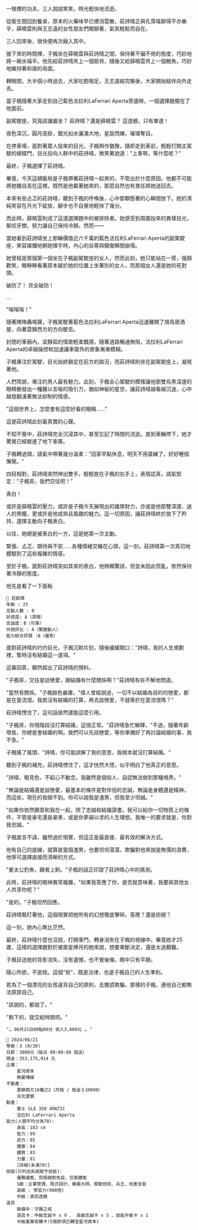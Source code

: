 一根煙的功夫，三人說說笑笑，時光輕快地流逝。

從衛生間回到餐桌，原本的火藥味早已煙消雲散，莊詩晴正與孔霈瑤聊得不亦樂乎，薛曉雲則與王志遠的女性朋友們閑聊著，氣氛輕鬆而自在。

三人回來後，很快便再次融入其中。

接下來的時間裡，子楓坐在薛曉雲與莊詩晴之間，保持著不偏不倚的態度，巧妙地將一碗水端平。他先給莊詩晴夾上一個扇貝，隨後又給薛曉雲夾上一個鮑魚，巧妙地維持著和諧的局面。

轉眼間，大半個小時過去，大家吃飽喝足，王志遠結完賬後，大家開始結伴向外走去。

當子楓隨著大家走到自己藍色法拉利LaFerrari Aperta旁邊時，一個選擇題擺在了他面前。

副駕駛座，究竟該讓誰坐？
莊詩晴？還是薛曉雲？
這道題，只有單選！

夜色深沉，圓月高掛，銀光如水灑滿大地，星辰閃爍，璀璨奪目。

在停車場，面對著眾人投來的目光，子楓稍作猶豫，隨即走到車前，輕輕打開主駕駛的蝴蝶門，目光投向人群中的莊詩晴，微笑著說道："上車啊，等什麼呢？"

最終，子楓選擇了莊詩晴。

畢竟，今天這頓飯局是子楓帶著莊詩晴一起來的，不管出於什麼原因，他都不可能將她獨自丟在這裡。既然是他載著她來的，那麼自然也有責任將她送回去。

本來有些忐忑的莊詩晴，聽到子楓的呼喚後，心中那顆懸著的心瞬間放下。她的清純笑容在月光下綻放，腳步也不自覺地輕快了幾分。

而此時，薛曉雲則成了這道選擇題中的被排除者。她感受到周圍投來的異樣目光，緊咬牙關，努力讓自己保持冷靜。然而——

當她看到莊詩晴坐上那輛價值近六千萬的藍色法拉利LaFerrari Aperta的副駕駛座，笑容燦爛地朝她揮手時，內心的自尊與驕傲瞬間崩塌。

她曾經是那個第一個坐在子楓副駕駛座的女人，然而此刻，她只能站在一旁，強顏歡笑，眼睜睜看著原本屬於她的位置上坐著別的女人，而那個女人還是她的死對頭。

破防了！
完全破防！

...

"嗡嗡嗡！"

隨著陣陣轟鳴聲，子楓駕駛著藍色法拉利LaFerrari Aperta迅速離開了燒鳥居酒屋，向著雲錦西方的方向駛去。

封閉的車廂內，梁靜茹的情歌輕柔飄揚，隨著道路暢通無阻，法拉利LaFerrari Aperta的卓越操控和加速讓車窗外的景象漸漸模糊。

子楓專注於駕駛，目光始終鎖定在前方的路況，而莊詩晴則坐在副駕駛座上，凝視著他。 

人們常說，專注的男人最有魅力。此刻，子楓全心駕駛的模樣讓他那雙烏黑深邃的眼睛散發出一種難以言喻的吸引力，猶如神秘的星空，讓莊詩晴越看越沉迷，心中越發翻湧著無法抑制的情感。

"這個世界上，怎麼會有這麼好看的眼睛……"

這是莊詩晴此刻最真實的心聲。

不知不覺中，莊詩晴完全沉浸其中，甚至忘記了時間的流逝。直到車輛停下，她才驚覺已經駛進了地下車庫。

子楓轉過頭，語氣中帶著幾分溫柔："回家早點休息，明天不用晨練了，好好睡個懶覺。"

四目相對，莊詩晴突然伸出雙手，輕輕放在子楓的右手上，表情認真，語氣堅定："子楓哥，我們交往吧！"

表白！

或許是薛曉雲的壓力，或許是子楓今天展現出的雄厚財力，亦或是他那雙深邃、迷人的黑瞳，更或許是他成熟且風趣的魅力。這一切原因，讓莊詩晴終於放下了矜持，選擇主動向子楓表白。

以往，她總是被表白的一方，這是她第一次主動。 

緊張、忐忑、期待與不安……各種情緒交織在心頭，這一刻，莊詩晴第一次真切地體驗到了這些複雜的情感。

至於子楓，面對莊詩晴突如其來的表白，他稍顯驚訝，但並未因此慌亂，依然保持著冷靜的態度。

他先是看了一下面板

```
📰 莊凱晴
年齡 : 25
互動人數 : 0
好感度: A（深情）
忠誠度：B（可靠）
外貌評比 : A（驚艷動人）
能力綜合評價 :B（優秀）
```

面對莊詩晴的灼灼目光，子楓沉默片刻，隨後緩緩開口："詩晴，我的人生規劃裡，暫時沒有結婚這一選項。"

這番回答，顯然超出了莊詩晴的預料。

"子楓哥，交往是談戀愛，跟結婚有什麼關係啊？"莊詩晴有些不解地問道。

"當然有關係。"子楓臉色嚴肅，"偉人曾經說過，一切不以結婚為目的的戀愛，都是在耍流氓。我若沒有結婚的打算，再去談戀愛，不就等於在耍流氓嗎？"

莊詩晴愣住了，這句話居然還能這麼引用。

"子楓哥，你現階段沒打算結婚，這很正常。"莊詩晴急忙解釋，"不過，隨著年齡增長，你總是會結婚的啊。我們可以先談戀愛，等你準備好了再討論結婚的事，我不急。"

子楓搖了搖頭，"詩晴，你可能誤解了我的意思，我根本就沒打算結婚。"

聽到子楓的補充，莊詩晴愣住了，這才恍然大悟，似乎明白了他真正的意思。

"詩晴，眼見色，不起心不動念。我雖然是個俗人，自認無法做到那種境界。"

"無論是結婚還是談戀愛，最基本的條件是對伴侶的忠誠，無論是身體還是精神，而這些，現在的我做不到。你可以說我是渣男，但我至少坦誠。"

"如果你依然願意和我在一起，除了忠誠和結婚證書，我可以給你一切物質上的條件，不管是豪宅還是豪車，或是你夢寐以求的人生理想。我唯一的要求就是，你對我忠誠。"

子楓直言不諱，雖然過於現實，但這正是最直接、最有效的解決方式。

他有自己的底線，就算是當個渣男，也要坦坦蕩蕩。欺騙對他來說是無價的浪費，他寧可選擇直接而清晰的方式。

"姜太公釣魚，願者上鉤。"子楓的話正印證了莊詩晴心中的猜測。

此時，莊詩晴的眼神異常複雜，"如果我答應了你，是否就意味著，我要與其他女人共享你呢？"

"是的。"子楓坦然回應。

莊詩晴緊盯著他，這個現實把她所有的幻想徹底擊碎。答應？還是拒絕？

這一刻，她內心無比茫然。

最終，莊詩晴什麼也沒說，打開車門，轉身消失在子楓的視線中。畢竟她才25歲，這樣的選擇題對於被眾星捧月的她來說，想要果斷決定，還是太過艱難。

子楓目送她的背影消失，沒有遺憾，也不覺後悔，眼中只有平靜。

隨心所欲，不逾矩。這個"矩"，既是法律，也是子楓自己的人生準則。

若為了一個漂亮的女孩違背自己的原則，去撒謊欺騙，那樣的子楓，連他自己都無法原諒自己。

"該說的，都說了。"

"剩下的，就交給時間吧。"

`"… 06月21日00點00分 收入3,000元 … "`

```
📰 2024/06/21
等級：3 (0/30)
日薪：3000元（每日 00:00:00 發送）
現金：353,175,914 元
企業：
    星河資本
    無憂傳媒
不動產：
    雲錦西方18樓之2（月租 / 租金＄30000）
    古北壹號
動產：
    賓士 GLE 350 4MATIC
    法拉利 LaFerrari Aperta
能力(人類平均分為70):
    身高：183 cm
    智力：89
    武力：85
    健康：84
    體質：83
    力量：81
    [詳細(未滿70)]
技能(只列出系統賦予技能):
    優雅儀態、究極絕對免疫、完美體態
    S級：企業管理、程式設計、樂器大師、駕駛技術、兵王、地產全能
    高級 : 學習力(900倍)
    中級：資訊透鏡
道具
    裝備中：守護之戒
    道具卡：中級忠誠卡 x 9 、 高級忠誠卡 x 5 、技能升級卡 x 1
    中級產業收購卡(5億款項已轉至星河資本)
```